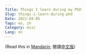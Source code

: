 ```yaml
---
Title: Things I learn during my PhD
Slug: things-i-learn-during-phd
Date: 2022-04-05
Tags: en, zh
Category: misc
Lang: en
---
```


(Read this in [Mandarin][zh-post]; 閱讀[中文版][zh-post])


[en-post]: {filename}./things_phd.md
[zh-post]: {filename}./things_phd.zh.md
